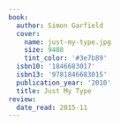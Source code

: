 ```yaml
---
book:
  author: Simon Garfield
  cover:
    name: just-my-type.jpg
    size: 9408
    tint_color: '#3e7b89'
  isbn10: '1846683017'
  isbn13: '9781846683015'
  publication_year: '2010'
  title: Just My Type
review:
  date_read: 2015-11
---
```

